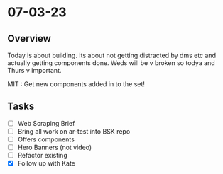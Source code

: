 # 07-03-23

## Overview

Today is about building. Its about not getting distracted by dms etc and actually getting components done. Weds will be v broken so todya and Thurs v important.

MIT :
Get new components added in to the set!

## Tasks
- [ ] Web Scraping Brief
- [ ] Bring all work on ar-test into BSK repo
- [ ] Offers components
- [ ] Hero Banners (not video)
- [ ] Refactor existing
- [x] Follow up with Kate